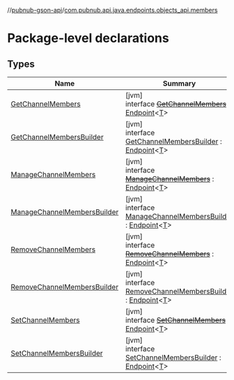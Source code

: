 //[pubnub-gson-api](../../index.md)/[com.pubnub.api.java.endpoints.objects_api.members](index.md)

# Package-level declarations

## Types

| Name | Summary |
|---|---|
| [GetChannelMembers](-get-channel-members/index.md) | [jvm]<br>interface [~~GetChannelMembers~~](-get-channel-members/index.md) : [Endpoint](../com.pubnub.api.java.endpoints/-endpoint/index.md)&lt;[T](../com.pubnub.api.java.endpoints/-endpoint/index.md)&gt; |
| [GetChannelMembersBuilder](-get-channel-members-builder/index.md) | [jvm]<br>interface [GetChannelMembersBuilder](-get-channel-members-builder/index.md) : [Endpoint](../com.pubnub.api.java.endpoints/-endpoint/index.md)&lt;[T](../com.pubnub.api.java.endpoints/-endpoint/index.md)&gt; |
| [ManageChannelMembers](-manage-channel-members/index.md) | [jvm]<br>interface [~~ManageChannelMembers~~](-manage-channel-members/index.md) : [Endpoint](../com.pubnub.api.java.endpoints/-endpoint/index.md)&lt;[T](../com.pubnub.api.java.endpoints/-endpoint/index.md)&gt; |
| [ManageChannelMembersBuilder](-manage-channel-members-builder/index.md) | [jvm]<br>interface [ManageChannelMembersBuilder](-manage-channel-members-builder/index.md) : [Endpoint](../com.pubnub.api.java.endpoints/-endpoint/index.md)&lt;[T](../com.pubnub.api.java.endpoints/-endpoint/index.md)&gt; |
| [RemoveChannelMembers](-remove-channel-members/index.md) | [jvm]<br>interface [~~RemoveChannelMembers~~](-remove-channel-members/index.md) : [Endpoint](../com.pubnub.api.java.endpoints/-endpoint/index.md)&lt;[T](../com.pubnub.api.java.endpoints/-endpoint/index.md)&gt; |
| [RemoveChannelMembersBuilder](-remove-channel-members-builder/index.md) | [jvm]<br>interface [RemoveChannelMembersBuilder](-remove-channel-members-builder/index.md) : [Endpoint](../com.pubnub.api.java.endpoints/-endpoint/index.md)&lt;[T](../com.pubnub.api.java.endpoints/-endpoint/index.md)&gt; |
| [SetChannelMembers](-set-channel-members/index.md) | [jvm]<br>interface [~~SetChannelMembers~~](-set-channel-members/index.md) : [Endpoint](../com.pubnub.api.java.endpoints/-endpoint/index.md)&lt;[T](../com.pubnub.api.java.endpoints/-endpoint/index.md)&gt; |
| [SetChannelMembersBuilder](-set-channel-members-builder/index.md) | [jvm]<br>interface [SetChannelMembersBuilder](-set-channel-members-builder/index.md) : [Endpoint](../com.pubnub.api.java.endpoints/-endpoint/index.md)&lt;[T](../com.pubnub.api.java.endpoints/-endpoint/index.md)&gt; |

